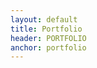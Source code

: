 ```yaml
---
layout: default
title: Portfolio
header: PORTFOLIO
anchor: portfolio
---
```


<a name="portfolio" class="anchor"></a>